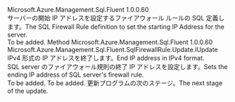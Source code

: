 <Type Name="IWithEndIPAddress" FullName="Microsoft.Azure.Management.Sql.Fluent.SqlFirewallRule.Update.IWithEndIPAddress">
  <TypeSignature Language="C#" Value="public interface IWithEndIPAddress" />
  <TypeSignature Language="ILAsm" Value=".class public interface auto ansi abstract IWithEndIPAddress" />
  <TypeSignature Language="DocId" Value="T:Microsoft.Azure.Management.Sql.Fluent.SqlFirewallRule.Update.IWithEndIPAddress" />
  <TypeSignature Language="VB.NET" Value="Public Interface IWithEndIPAddress" />
  <TypeSignature Language="F#" Value="type IWithEndIPAddress = interface" />
  <AssemblyInfo>
    <AssemblyName>Microsoft.Azure.Management.Sql.Fluent</AssemblyName>
    <AssemblyVersion>1.0.0.60</AssemblyVersion>
  </AssemblyInfo>
  <Interfaces />
  <Docs>
    <summary>
            <span data-ttu-id="33b20-101">サーバーの開始 IP アドレスを設定するファイアウォール ルールの SQL 定義します。</span><span class="sxs-lookup"><span data-stu-id="33b20-101">The SQL Firewall Rule definition to set the starting IP Address for the server.</span></span>
            </summary>
    <remarks>To be added.</remarks>
  </Docs>
  <Members>
    <Member MemberName="WithEndIPAddress">
      <MemberSignature Language="C#" Value="public Microsoft.Azure.Management.Sql.Fluent.SqlFirewallRule.Update.IUpdate WithEndIPAddress (string endIPAddress);" />
      <MemberSignature Language="ILAsm" Value=".method public hidebysig newslot virtual instance class Microsoft.Azure.Management.Sql.Fluent.SqlFirewallRule.Update.IUpdate WithEndIPAddress(string endIPAddress) cil managed" />
      <MemberSignature Language="DocId" Value="M:Microsoft.Azure.Management.Sql.Fluent.SqlFirewallRule.Update.IWithEndIPAddress.WithEndIPAddress(System.String)" />
      <MemberSignature Language="VB.NET" Value="Public Function WithEndIPAddress (endIPAddress As String) As IUpdate" />
      <MemberSignature Language="F#" Value="abstract member WithEndIPAddress : string -&gt; Microsoft.Azure.Management.Sql.Fluent.SqlFirewallRule.Update.IUpdate" Usage="iWithEndIPAddress.WithEndIPAddress endIPAddress" />
      <MemberType>Method</MemberType>
      <AssemblyInfo>
        <AssemblyName>Microsoft.Azure.Management.Sql.Fluent</AssemblyName>
        <AssemblyVersion>1.0.0.60</AssemblyVersion>
      </AssemblyInfo>
      <ReturnValue>
        <ReturnType>Microsoft.Azure.Management.Sql.Fluent.SqlFirewallRule.Update.IUpdate</ReturnType>
      </ReturnValue>
      <Parameters>
        <Parameter Name="endIPAddress" Type="System.String" />
      </Parameters>
      <Docs>
        <param name="endIPAddress"><span data-ttu-id="33b20-102">IPv4 形式の IP アドレスを終了します。</span><span class="sxs-lookup"><span data-stu-id="33b20-102">End IP address in IPv4 format.</span></span></param>
        <summary>
            <span data-ttu-id="33b20-103">SQL server のファイアウォール規則の終了 IP アドレスを設定します。</span><span class="sxs-lookup"><span data-stu-id="33b20-103">Sets the ending IP address of SQL server's firewall rule.</span></span>
            </summary>
        <returns>To be added.</returns>
        <remarks>To be added.</remarks>
        <return><span data-ttu-id="33b20-104">更新プログラムの次のステージ。</span><span class="sxs-lookup"><span data-stu-id="33b20-104">The next stage of the update.</span></span></return>
      </Docs>
    </Member>
  </Members>
</Type>